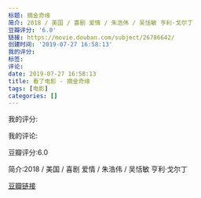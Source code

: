 ```yaml
---
标题: 摘金奇缘
简介: 2018 / 美国 / 喜剧 爱情 / 朱浩伟 / 吴恬敏 亨利·戈尔丁
豆瓣评分: '6.0'
链接: https://movie.douban.com/subject/26786642/
创建时间: '2019-07-27 16:58:13'
我的评分:
标签:
评论:
date: 2019-07-27 16:58:13
title: 看了电影 - 摘金奇缘
tags: [电影]
categories: []
---
```


我的评分:

我的评论:

豆瓣评分:6.0

简介:2018 / 美国 / 喜剧 爱情 / 朱浩伟 / 吴恬敏 亨利·戈尔丁

[豆瓣链接](https://movie.douban.com/subject/26786642/)


